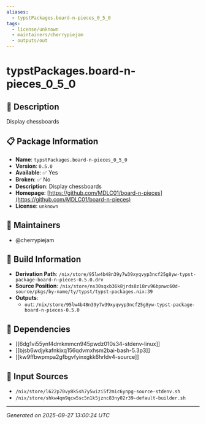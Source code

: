 ```yaml
---
aliases:
  - typstPackages.board-n-pieces_0_5_0
tags:
  - license/unknown
  - maintainers/cherrypiejam
  - outputs/out
---
```


# typstPackages.board-n-pieces_0_5_0

## 📝 Description

Display chessboards

## 📋 Package Information

- **Name**: `typstPackages.board-n-pieces_0_5_0`
- **Version**: `0.5.0`
- **Available**: ✅ Yes
- **Broken**: ✅ No
- **Description**: Display chessboards
- **Homepage**: [https://github.com/MDLC01/board-n-pieces](https://github.com/MDLC01/board-n-pieces)
- **License**: `unknown`
## 👥 Maintainers

- @cherrypiejam


## 🔧 Build Information

- **Derivation Path**: `/nix/store/95lw4b48n39y7w39xyqvyp3ncf25g8yw-typst-package-board-n-pieces-0.5.0.drv`
- **Source Position**: `/nix/store/ns30sqxb36k8jrds8z18rv96bpnwc60d-source/pkgs/by-name/ty/typst/typst-packages.nix:39`
- **Outputs**:
  - `out`:  `/nix/store/95lw4b48n39y7w39xyqvyp3ncf25g8yw-typst-package-board-n-pieces-0.5.0`

## 🔗 Dependencies

- [[6dg1vi55ynf4dmkmmcn945pwdz010s34-stdenv-linux]]
- [[bjsb6wdjykafnkixq156qdvmxhsm2bai-bash-5.3p3]]
- [[kw9ffbwpmpa2gfbgvfyinxgkk6hrldv4-source]]

## 📁 Input Sources

- `/nix/store/l622p70vy8k5sh7y5wizi5f2mic6ynpg-source-stdenv.sh`
- `/nix/store/shkw4qm9qcw5sc5n1k5jznc83ny02r39-default-builder.sh`

---
*Generated on 2025-09-27 13:00:24 UTC*

